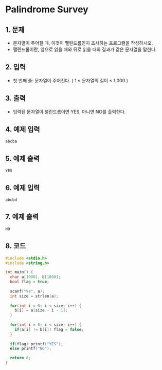 # Palindrome Survey

## 1. 문제
- 문자열이 주어질 때, 이것이 팰린드롬인지 조사하는 프로그램을 작성하시오.
- 팰린드롬이란, 앞으로 읽을 때와 뒤로 읽을 때의 결과가 같은 문자열을 말한다.  

## 2. 입력
- 첫 번째 줄: 문자열이 주어진다. ( 1 ≤ 문자열의 길이 ≤ 1,000 )  

## 3. 출력

- 입력된 문자열이 팰린드롬이면 YES, 아니면 NO를 출력한다.

## 4. 예제 입력
```
abcba
```

## 5. 예제 출력
```
YES
```

## 6. 예제 입력

```
abcbd
```

## 7. 예제 출력

```
NO
```

## 8. 코드

```c++
#include <stdio.h>
#include <string.h>

int main() {
  char a[1000], b[1000];
  bool flag = true;
  
  scanf("%s", a);
  int size = strlen(a);
  
  for(int i = 0; i < size; i++) {
    b[i] = a[size - i - 1];
  }
  
  for(int i = 0; i < size; i++) {
    if(a[i] != b[i]) flag = false;
  }
  
  if(flag) printf("YES");
  else printf("NO");

  return 0;
}
```
